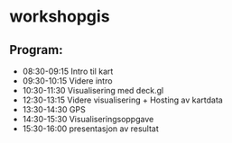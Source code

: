 # workshopgis

## Program:

* 08:30-09:15 Intro til kart
* 09:30-10:15 Videre intro
* 10:30-11:30 Visualisering med deck.gl
* 12:30-13:15 Videre visualisering + Hosting av kartdata
* 13:30-14:30 GPS
* 14:30-15:30 Visualiseringsoppgave
* 15:30-16:00 presentasjon av resultat
